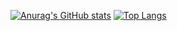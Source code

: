 [![Anurag's GitHub stats](https://github-readme-stats.vercel.app/api?username=Azule-RS)](https://github.com/anuraghazra/github-readme-stats)
[![Top Langs](https://github-readme-stats.vercel.app/api/top-langs/?username=Azule-RS&layout=compact)](https://github.com/anuraghazra/github-readme-stats)
